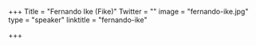 +++
Title = "Fernando Ike (Fike)"
Twitter = ""
image = "fernando-ike.jpg"
type = "speaker"
linktitle = "fernando-ike"

+++


